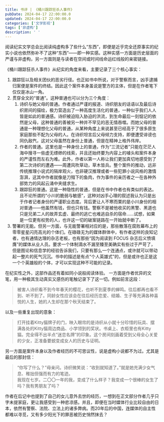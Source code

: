 ```yaml
---
title: 书评 | 《桶川跟踪狂杀人事件》
pubDate: 2024-04-17 22:00:00.0
updated: 2024-04-17 22:00:00.0
categories: ['文学影视']
tags: ['非虚构']
description: ' '
---
```


阅读纪实文学总会比阅读纯虚构多了些什么“东西”，即便是近乎完全还原事实的纪实小说也依然弥补不了这种“东西”——即一种实感。这种实感一方面是历史层面的严谨与非虚构，另一方面则是与读者在空间或时间线命运红线般的亲密链接。

《桶川跟踪狂杀人事件》从纪实的角度来看，主要记录了三个核心事实：

1. 跟踪狂以及相关团伙的恶劣行径。也正如书中所说，对于警察而言，凶手逮捕归案便是案件的终结。因此这个案件本身虽说是警方的主体，但是在作者笔下仅仅是冰山一角。
2. 贯穿全文的“普通”。这种普通也可以分为三个角度：
	1. 诗织与她父母的普通。作者通过严谨的报道、诗织朋友的话语以及最后诗织房间的描绘，极力营造出了一种高度生活化的普通，一种似乎我们人人皆是如此的普通感。诗织被迫陷入胁迫的洪流，到生命最后一刻惦记的依然是父母，这种普通的善被另一种并不罕见的恶无情吞噬。而她父母的普通是一种理想化父母的普通，从某种角度上来说甚至已经高于了很多原生家庭那些不配为父母的人。在诗织坦言后父母倾力支持，即便遭受诽谤也同仇敌忾，这对父母虽然在身份上普通，但是在精神上格外伟岸。
	2. 作者的普通。这里也是一种身份上的普通，作为“三流记者”只能在茫茫人海中搜寻一些虚无缥缈的线索，并且还始终要为内容上的噱头和案件本身的严谨性而左右为难。此外，作者以第一人称让我们更加真切地感受到了第二次诗织的遭遇——周遭风吹草动，草木皆兵。整个案件的推动，远非传统推理小说式的隔岸观火，也非硬汉推理或者一些犯罪小说风格的激情澎湃，这其中作者就像是刀殂下的鱼肉，作为事件的亲历者之一在各种外部势力的风起云涌中夹缝求生。
	3. 跟踪狂的普通。这是一种隐性的普通，但是在书中作者也有类似的表达。且不论所谓的“小川的脆弱与敏感”，这种对凶手心理的叙述我认为只是出于作者记者身份的严谨职业态度。背后更让人不寒而栗的是小川身份的相对普通——他虽然有钱，但也只有钱。警察不是被他收买的黑警、黑道也只是兄弟二人的故弄玄虚、最终的逃亡也难逃自杀的宿命......试想，如果是一位更有权势的人，也许这一切的破案链路在一开始就中断了。
3. 警署的无能。但另一方面，与无能警署相对应的是，那些散落在腐败幕布上的零零星星闪亮高光的个体们。在碌碌无为的媒体群体中，有作者这样的良知记者，也有通情达理的杂志老板，也有那些“因为阅读到 FOCUS 杂志后义愤填膺”的媒体从业人员。要求一个体制滴水不漏至臻至美确实有些过于严苛了，但是图论和信息学的经验告诉我们，只要有那么一个连通点，或许就可以带动起一整片的死气沉沉。书中的描述是有点“个人英雄式”的，但是或许也正是这一个个英雄般的个体，才可以实现这种不可能的记录。

在纪实性之外，这部作品还有着如同小说般阅读体验。
一方面是作者优异的文笔，用一种极其生动真实又感伤的笔触记录下了这一切。例如前言这段：

>被害人诗织看不到今年春天的樱花，也听不到夏季的蝉鸣。往后都再也看不到、听不到了。同龄女性应该会在往后经历恋爱、结婚、生子等充满各种喜悦的人生，她的人生却在那个秋天结束了。

以及一些重复出现的意象：

>打开挂着Kitty猫牌子的门，映入眼帘的是诗织从小就十分珍惜的玩具、摆满各处的Kitty猫周边商品、小学领到的奖状。书桌上、衣柜里也有Kitty猫。完全得不出半点“迷恋名牌”的印象。这个房间刻画着受到父母全心关爱的少女，正准备要蜕变成女人的历史与证明。

另一方面是案件本身以及作者经历的不可思议性，说是虚构小说都不为过。尤其是最后的那封信：

>“你写了什么？”母亲问。诗织微笑说：“收到就知道了。”就是她充满少女气息、稚拙但强而有力的笔迹。<br>我现在七岁。二〇〇一年的我，变成了什么样子？我变成一个很棒的女生了吗？我有男朋友了吗？

作者在后记中也提到了自己的女儿意外去世的经历，一想到在正文部分作者几乎只字未提家庭，更让我感受到一种悲凉感。并且，即便在当时媒体行业比较自由的日本，依然有警察、法院、立法上的诸多弊病。而20年后的中国，连媒体的自主性都难以寻觅，又有多少阳光下的罪恶被历史悄然抹去？
